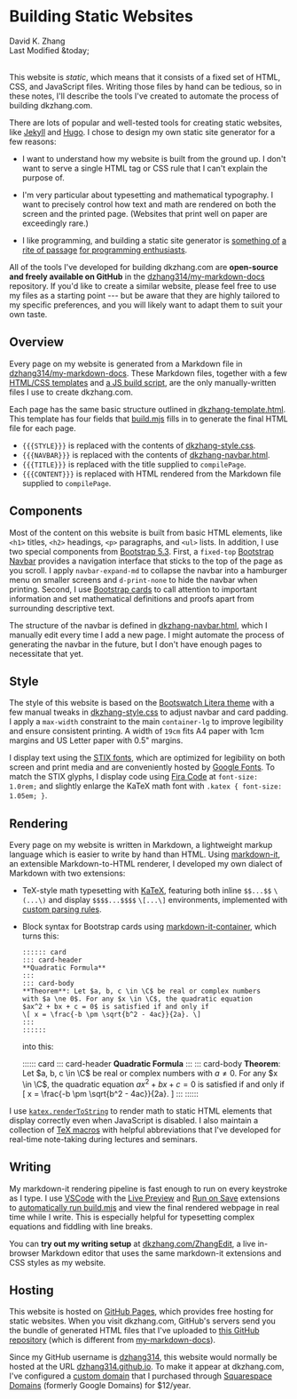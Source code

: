 # Building Static Websites

<div class="text-center">
    David K. Zhang<br>
    Last Modified &today;
</div><br>

This website is _static_, which means that it consists of a fixed set of HTML, CSS, and JavaScript files. Writing those files by hand can be tedious, so in these notes, I'll describe the tools I've created to automate the process of building dkzhang.com.

There are lots of popular and well-tested tools for creating static websites, like [Jekyll](https://jekyllrb.com/) and [Hugo](https://gohugo.io/). I chose to design my own static site generator for a few reasons:

- I want to understand how my website is built from the ground up. I don't want to serve a single HTML tag or CSS rule that I can't explain the purpose of.

- I'm very particular about typesetting and mathematical typography. I want to precisely control how text and math are rendered on both the screen and the printed page. (Websites that print well on paper are exceedingly rare.)

- I like programming, and building a static site generator is [something of](https://news.ycombinator.com/item?id=38126210) [a rite of passage](https://news.ycombinator.com/item?id=25227181) [for programming enthusiasts](https://news.ycombinator.com/item?id=27687899).

All of the tools I've developed for building dkzhang.com are **open-source and freely available on GitHub** in the [dzhang314/my-markdown-docs](https://github.com/dzhang314/my-markdown-docs) repository. If you'd like to create a similar website, please feel free to use my files as a starting point --- but be aware that they are highly tailored to my specific preferences, and you will likely want to adapt them to suit your own taste.



## Overview

Every page on my website is generated from a Markdown file in [dzhang314/my-markdown-docs](https://github.com/dzhang314/my-markdown-docs). These Markdown files, together with a few [HTML/CSS templates](https://github.com/dzhang314/my-markdown-docs/tree/main/templates) and [a JS build script](https://github.com/dzhang314/my-markdown-docs/blob/main/build.mjs), are the only manually-written files I use to create dkzhang.com.

Each page has the same basic structure outlined in [dkzhang-template.html](https://github.com/dzhang314/my-markdown-docs/blob/main/templates/dkzhang-template.html). This template has four fields that [build.mjs](https://github.com/dzhang314/my-markdown-docs/blob/main/build.mjs) fills in to generate the final HTML file for each page.

- `{{{STYLE}}}` is replaced with the contents of [dkzhang-style.css](https://github.com/dzhang314/my-markdown-docs/blob/main/templates/dkzhang-style.css).
- `{{{NAVBAR}}}` is replaced with the contents of [dkzhang-navbar.html](https://github.com/dzhang314/my-markdown-docs/blob/main/templates/dkzhang-navbar.html).
- `{{{TITLE}}}` is replaced with the title supplied to `compilePage`.
- `{{{CONTENT}}}` is replaced with HTML rendered from the Markdown file supplied to `compilePage`.



## Components

Most of the content on this website is built from basic HTML elements, like `<h1>` titles, `<h2>` headings, `<p>` paragraphs, and `<ul>` lists. In addition, I use two special components from [Bootstrap 5.3](https://getbootstrap.com/docs/5.3/getting-started/introduction/). First, a `fixed-top` [Bootstrap Navbar](https://getbootstrap.com/docs/5.3/components/navbar/) provides a navigation interface that sticks to the top of the page as you scroll. I apply `navbar-expand-md` to collapse the navbar into a hamburger menu on smaller screens and `d-print-none` to hide the navbar when printing. Second, I use [Bootstrap cards](https://getbootstrap.com/docs/5.3/components/card/) to call attention to important information and set mathematical definitions and proofs apart from surrounding descriptive text.

The structure of the navbar is defined in [dkzhang-navbar.html](https://github.com/dzhang314/my-markdown-docs/blob/main/templates/dkzhang-navbar.html), which I manually edit every time I add a new page. I might automate the process of generating the navbar in the future, but I don't have enough pages to necessitate that yet.



## Style

The style of this website is based on the [Bootswatch Litera theme](https://bootswatch.com/litera/) with a few manual tweaks in [dkzhang-style.css](https://github.com/dzhang314/my-markdown-docs/blob/main/templates/dkzhang-style.css) to adjust navbar and card padding. I apply a `max-width` constraint to the main `container-lg` to improve legibility and ensure consistent printing. A width of `19cm` fits A4 paper with 1cm margins and US Letter paper with 0.5" margins.

I display text using the [STIX fonts](https://www.stixfonts.org/), which are optimized for legibility on both screen and print media and are conveniently hosted by [Google Fonts](https://fonts.google.com/specimen/STIX+Two+Text). To match the STIX glyphs, I display code using [Fira Code](https://github.com/tonsky/FiraCode?tab=readme-ov-file) at `font-size: 1.0rem;` and slightly enlarge the KaTeX math font with `.katex { font-size: 1.05em; }`.



## Rendering

Every page on my website is written in Markdown, a lightweight markup language which is easier to write by hand than HTML. Using [markdown-it](https://github.com/markdown-it/markdown-it), an extensible Markdown-to-HTML renderer, I developed my own dialect of Markdown with two extensions:

- TeX-style math typesetting with [KaTeX](https://katex.org/), featuring both inline `$$...$$` `\(...\)` and display `$$$$...$$$$` `\[...\]` environments, implemented with [custom parsing rules](https://github.com/dzhang314/my-markdown-docs/blob/main/build.mjs).

- Block syntax for Bootstrap cards using [markdown-it-container](https://github.com/markdown-it/markdown-it-container), which turns this:

    ```
    :::::: card
    ::: card-header
    **Quadratic Formula**
    :::
    ::: card-body
    **Theorem**: Let $a, b, c \in \C$ be real or complex numbers
    with $a \ne 0$. For any $x \in \C$, the quadratic equation
    $ax^2 + bx + c = 0$ is satisfied if and only if
    \[ x = \frac{-b \pm \sqrt{b^2 - 4ac}}{2a}. \]
    :::
    ::::::
    ```

    into this:

    :::::: card
    ::: card-header
    **Quadratic Formula**
    :::
    ::: card-body
    **Theorem**: Let $a, b, c \in \C$ be real or complex numbers
    with $a \ne 0$. For any $x \in \C$, the quadratic equation
    $ax^2 + bx + c = 0$ is satisfied if and only if
    \[ x = \frac{-b \pm \sqrt{b^2 - 4ac}}{2a}. \]
    :::
    ::::::

I use [`katex.renderToString`](https://katex.org/docs/api) to render math to static HTML elements that display correctly even when JavaScript is disabled. I also maintain a collection of [TeX macros](https://github.com/dzhang314/my-markdown-docs/blob/main/templates/dkzhang-macros.json) with helpful abbreviations that I've developed for real-time note-taking during lectures and seminars.



## Writing

My markdown-it rendering pipeline is fast enough to run on every keystroke as I type. I use [VSCode](https://code.visualstudio.com/) with the [Live Preview](https://marketplace.visualstudio.com/items?itemName=ms-vscode.live-server) and [Run on Save](https://marketplace.visualstudio.com/items?itemName=pucelle.run-on-save) extensions to [automatically run build.mjs](https://github.com/dzhang314/my-markdown-docs/blob/main/.vscode/settings.json) and view the final rendered webpage in real time while I write. This is especially helpful for typesetting complex equations and fiddling with line breaks.

You can **try out my writing setup** at [dkzhang.com/ZhangEdit](https://www.dkzhang.com/ZhangEdit), a live in-browser Markdown editor that uses the same markdown-it extensions and CSS styles as my website.



## Hosting

This website is hosted on [GitHub Pages](https://pages.github.com/), which provides free hosting for static websites. When you visit dkzhang.com, GitHub's servers send you the bundle of generated HTML files that I've uploaded to [this GitHub repository](https://github.com/dzhang314/dzhang314.github.com) (which is different from [my-markdown-docs](https://github.com/dzhang314/my-markdown-docs)).

Since my GitHub username is [dzhang314](https://github.com/dzhang314), this website would normally be hosted at the URL [dzhang314.github.io](https://dzhang314.github.io/). To make it appear at dkzhang.com, I've configured a [custom domain](https://docs.github.com/en/pages/configuring-a-custom-domain-for-your-github-pages-site) that I purchased through [Squarespace Domains](https://domains.squarespace.com/) (formerly Google Domains) for $12/year.
